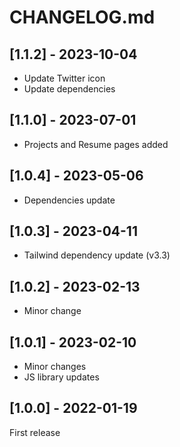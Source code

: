 # CHANGELOG.md

## [1.1.2] - 2023-10-04

- Update Twitter icon
- Update dependencies

## [1.1.0] - 2023-07-01

- Projects and Resume pages added

## [1.0.4] - 2023-05-06

- Dependencies update

## [1.0.3] - 2023-04-11

- Tailwind dependency update (v3.3)

## [1.0.2] - 2023-02-13

- Minor change

## [1.0.1] - 2023-02-10

- Minor changes
- JS library updates

## [1.0.0] - 2022-01-19

First release
